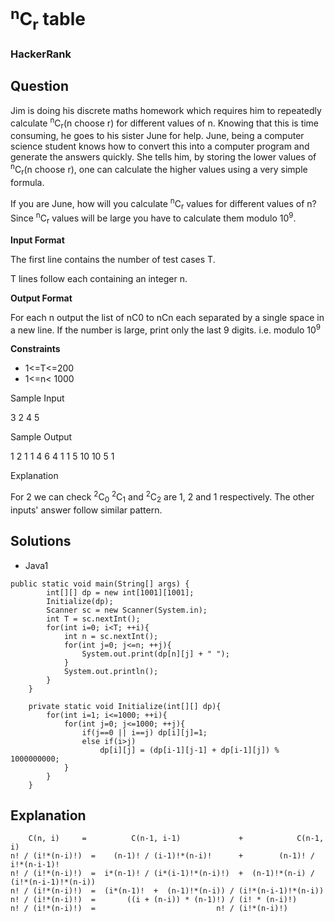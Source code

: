 # <sup>n</sup>C<sub>r</sub> table

### HackerRank

## Question

Jim is doing his discrete maths homework which requires him to repeatedly calculate <sup>n</sup>C<sub>r</sub>(n choose r) for different values of n. Knowing that this is time consuming, he goes to his sister June for help. June, being a computer science student knows how to convert this into a computer program and generate the answers quickly. She tells him, by storing the lower values of <sup>n</sup>C<sub>r</sub>(n choose r), one can calculate the higher values using a very simple formula.

If you are June, how will you calculate <sup>n</sup>C<sub>r</sub> values for different values of n?
Since <sup>n</sup>C<sub>r</sub> values will be large you have to calculate them modulo 10<sup>9</sup>.

**Input Format** 

The first line contains the number of test cases T. 

T lines follow each containing an integer n.

**Output Format** 

For each n output the list of nC0 to nCn each separated by a single space in a new line. If the number is large, print only the last 9 digits. i.e. modulo 10<sup>9</sup>

**Constraints** 

* 1<=T<=200 
* 1<=n< 1000

Sample Input

3
2
4
5

Sample Output

1 2 1
1 4 6 4 1
1 5 10 10 5 1

Explanation 

For 2 we can check <sup>2</sup>C<sub>0</sub> <sup>2</sup>C<sub>1</sub> and <sup>2</sup>C<sub>2</sub> are 1, 2 and 1 respectively. The other inputs' answer follow similar pattern.

## Solutions

* Java1
```
public static void main(String[] args) {
        int[][] dp = new int[1001][1001];
        Initialize(dp);
        Scanner sc = new Scanner(System.in);
        int T = sc.nextInt();
        for(int i=0; i<T; ++i){
            int n = sc.nextInt();
            for(int j=0; j<=n; ++j){
                System.out.print(dp[n][j] + " ");
            }
            System.out.println();
        }
    }
    
    private static void Initialize(int[][] dp){
        for(int i=1; i<=1000; ++i){
            for(int j=0; j<=1000; ++j){
                if(j==0 || i==j) dp[i][j]=1;
                else if(i>j)
                    dp[i][j] = (dp[i-1][j-1] + dp[i-1][j]) % 1000000000;
            }
        }
    }
```

## Explanation

```
    C(n, i)     =          C(n-1, i-1)             +            C(n-1, i)
n! / (i!*(n-i)!)  =    (n-1)! / (i-1)!*(n-i)!      +        (n-1)! / i!*(n-i-1)!
n! / (i!*(n-i)!)  =  i*(n-1)! / (i*(i-1)!*(n-i)!)  +  (n-1)!*(n-i) / (i!*(n-i-1)!*(n-i))
n! / (i!*(n-i)!)  =  (i*(n-1)!  +  (n-1)!*(n-i)) / (i!*(n-i-1)!*(n-i))
n! / (i!*(n-i)!)  =       ((i + (n-i)) * (n-1)!) / (i! * (n-i)!)
n! / (i!*(n-i)!)  =                           n! / (i!*(n-i)!)
```
